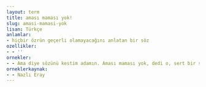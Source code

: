 ```yaml
---
layout: term
title: aması maması yok!
slug: amasi-mamasi-yok
lisan: Türkçe
anlamlar:
- hiçbir özrün geçerli olamayacağını anlatan bir söz
ozellikler:
- - ''
ornekler:
- - Ama diye sözünü kestim adamın. Aması maması yok, dedi o, sert bir sesle. Niye istifa etmedin?
orneklerkaynak:
- - Nazlı Eray
---
```

